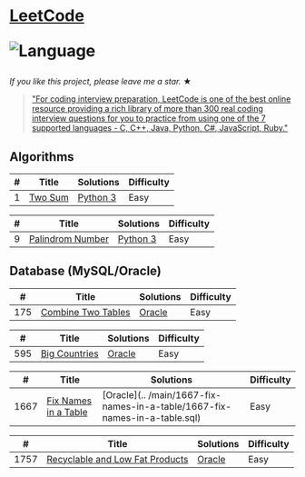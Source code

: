 # [LeetCode](https://leetcode.com/problemset/algorithms/)<p>![Language](https://img.shields.io/badge/language-Python3%20%2F%20MySQL%20%2F%20Bash-blue.svg) 

_If you like this project, please leave me a star._ &#9733;

> ["For coding interview preparation, LeetCode is one of the best online resource providing a rich library of more than 300 real coding interview questions for you to practice from using one of the 7 supported languages - C, C++, Java, Python, C#, JavaScript, Ruby."](https://www.quora.com/How-effective-is-Leetcode-for-preparing-for-technical-interviews)
## Algorithms

 |  #  |      Title     |   Solutions   | Difficulty               
|-----|----------------|---------------|----------------------------
|1|[Two Sum](https://leetcode.com/problems/two-sum/)|[Python 3](../main/1-two-sum/1-two-sum.py) |Easy|
 
  |  #  |      Title     |   Solutions   | Difficulty               
|-----|----------------|---------------|----------------------------
|9|[Palindrom Number](https://leetcode.com/problems/palindrome-number/)|[Python 3](../main/9-palindrome-number/9-palindrome-number.py) |Easy|

## Database (MySQL/Oracle)

 | #    |      Title     | Solutions                                                                                                                                                                                                        | Difficulty                     
|----------------------|------------------------------------------------------------------------------------------------------------------------------------------|-------------------------------------------------------------------------------|--------------------------
|175|[Combine Two Tables](https://leetcode.com/problems/combine-two-tables/)| [Oracle](../main/175-combine-two-tables/175-combine-two-tables.sql)                                                                 |Easy|                                                                        Oracle||
 

 
  | #    |      Title     | Solutions                                                                                                                                                                                                        | Difficulty                     
|----------------------|------------------------------------------------------------------------------------------------------------------------------------------|-------------------------------------------------------------------------------|--------------------------
|595|[Big Countries](https://leetcode.com/problems/big-countries/)| [Oracle](../main/595-big-countries/595-big-countries.sql)                                                                 |Easy|                                                                        Oracle||
 
 |  #  |      Title     |   Solutions   | Difficulty               
|-----|----------------|---------------|----------------------------
|1667|[Fix Names in a Table](https://leetcode.com/problems/fix-names-in-a-table/)|[Oracle](.. /main/1667-fix-names-in-a-table/1667-fix-names-in-a-table.sql) |Easy| 
 
 
|  #  |      Title     |   Solutions   | Difficulty               
|-----|----------------|---------------|----------------------------
|1757|[Recyclable and Low Fat Products](https://leetcode.com/problems/recyclable-and-low-fat-products/)|[Oracle](../main/1757-recyclable-and-low-fat-products/1757-recyclable-and-low-fat-products.sql) |Easy|
 
